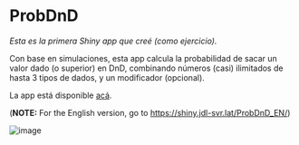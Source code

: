 # ProbDnD

*Esta es la primera Shiny app que creé (como ejercicio).* 

Con base en simulaciones, esta app calcula la probabilidad de sacar un valor dado (o superior) en DnD, combinando números (casi) ilimitados de hasta 3 tipos de dados, y un modificador (opcional).

La app está disponible [acá](https://shiny.jdl-svr.lat/ProbDnD/).

(**NOTE:** For the English version, go to https://shiny.jdl-svr.lat/ProbDnD_EN/)

![image](https://user-images.githubusercontent.com/45215832/128649885-2d7c1fad-83e1-43df-a119-e84632cbcfeb.png)
